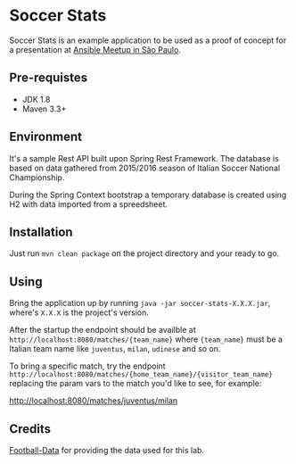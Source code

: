 # Soccer Stats

Soccer Stats is an example application to be used as a proof of concept for a presentation at [Ansible Meetup in São Paulo](https://www.meetup.com/Ansible-Sao-Paulo/events/243212921/).

## Pre-requistes

* JDK 1.8
* Maven 3.3+

## Environment

It's a sample Rest API built upon Spring Rest Framework. The database is based on data gathered from 2015/2016 season of Italian Soccer National Championship.

During the Spring Context bootstrap a temporary database is created using H2 with data imported from a spreedsheet.

## Installation

Just run `mvn clean package` on the project directory and your ready to go.

## Using

Bring the application up by running `java -jar soccer-stats-X.X.X.jar`, where's `X.X.X` is the project's version.

After the startup the endpoint should be availble at `http://localhost:8080/matches/{team_name}` where `{team_name}` must be a Italian team name like `juventus`, `milan`, `udinese` and so on.

To bring a specific match, try the endpoint `http://localhost:8080/matches/{home_team_name}/{visitor_team_name}` replacing the param vars to the match you'd like to see, for example:

[http://localhost:8080/matches/juventus/milan](`http://localhost:8080/matches/juventus/milan`)

## Credits

[Football-Data](http://www.football-data.co.uk/) for providing the data used for this lab.